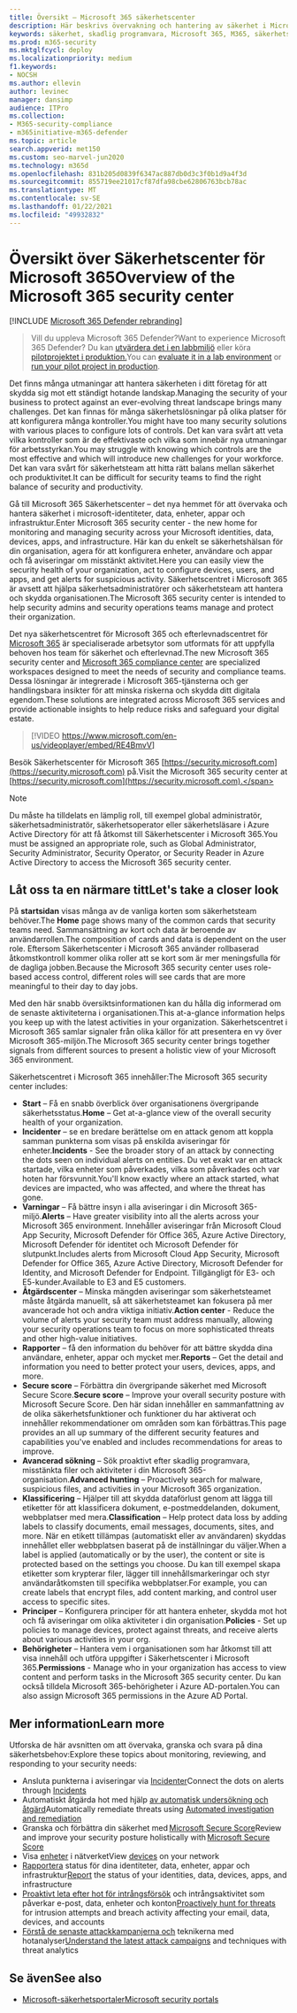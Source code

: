 ```yaml
---
title: Översikt – Microsoft 365 säkerhetscenter
description: Här beskrivs övervakning och hantering av säkerhet i Microsoft-identiteter, data, enheter och appar med Microsoft 365-säkerhet.
keywords: säkerhet, skadlig programvara, Microsoft 365, M365, säkerhetscenter, bildskärm, rapport, identiteter, data, enheter, appar
ms.prod: m365-security
ms.mktglfcycl: deploy
ms.localizationpriority: medium
f1.keywords:
- NOCSH
ms.author: ellevin
author: levinec
manager: dansimp
audience: ITPro
ms.collection:
- M365-security-compliance
- m365initiative-m365-defender
ms.topic: article
search.appverid: met150
ms.custom: seo-marvel-jun2020
ms.technology: m365d
ms.openlocfilehash: 831b205d0839f6347ac887db0d3c3f0b1d9a4f3d
ms.sourcegitcommit: 855719ee21017cf87dfa98cbe62806763bcb78ac
ms.translationtype: MT
ms.contentlocale: sv-SE
ms.lasthandoff: 01/22/2021
ms.locfileid: "49932832"
---
```

# <a name="overview-of-the-microsoft-365-security-center"></a><span data-ttu-id="acf7b-104">Översikt över Säkerhetscenter för Microsoft 365</span><span class="sxs-lookup"><span data-stu-id="acf7b-104">Overview of the Microsoft 365 security center</span></span>

[!INCLUDE [Microsoft 365 Defender rebranding](../includes/microsoft-defender.md)]

> <span data-ttu-id="acf7b-105">Vill du uppleva Microsoft 365 Defender?</span><span class="sxs-lookup"><span data-stu-id="acf7b-105">Want to experience Microsoft 365 Defender?</span></span> <span data-ttu-id="acf7b-106">Du kan [utvärdera det i en labbmiljö](https://aka.ms/mtp-trial-lab) eller köra [pilotprojektet i produktion.](https://aka.ms/m365d-pilotplaybook)</span><span class="sxs-lookup"><span data-stu-id="acf7b-106">You can [evaluate it in a lab environment](https://aka.ms/mtp-trial-lab) or [run your pilot project in production](https://aka.ms/m365d-pilotplaybook).</span></span>
>
<span data-ttu-id="acf7b-107">Det finns många utmaningar att hantera säkerheten i ditt företag för att skydda sig mot ett ständigt hotande landskap.</span><span class="sxs-lookup"><span data-stu-id="acf7b-107">Managing the security of your business to protect against an ever-evolving threat landscape brings many challenges.</span></span> <span data-ttu-id="acf7b-108">Det kan finnas för många säkerhetslösningar på olika platser för att konfigurera många kontroller.</span><span class="sxs-lookup"><span data-stu-id="acf7b-108">You might have too many security solutions with various places to configure lots of controls.</span></span> <span data-ttu-id="acf7b-109">Det kan vara svårt att veta vilka kontroller som är de effektivaste och vilka som innebär nya utmaningar för arbetsstyrkan.</span><span class="sxs-lookup"><span data-stu-id="acf7b-109">You may struggle with knowing which controls are the most effective and which will introduce new challenges for your workforce.</span></span> <span data-ttu-id="acf7b-110">Det kan vara svårt för säkerhetsteam att hitta rätt balans mellan säkerhet och produktivitet.</span><span class="sxs-lookup"><span data-stu-id="acf7b-110">It can be difficult for security teams to find the right balance of security and productivity.</span></span>

<span data-ttu-id="acf7b-111">Gå till Microsoft 365 Säkerhetscenter – det nya hemmet för att övervaka och hantera säkerhet i microsoft-identiteter, data, enheter, appar och infrastruktur.</span><span class="sxs-lookup"><span data-stu-id="acf7b-111">Enter Microsoft 365 security center - the new home for monitoring and managing security across your Microsoft identities, data, devices, apps, and infrastructure.</span></span> <span data-ttu-id="acf7b-112">Här kan du enkelt se säkerhetshälsan för din organisation, agera för att konfigurera enheter, användare och appar och få aviseringar om misstänkt aktivitet.</span><span class="sxs-lookup"><span data-stu-id="acf7b-112">Here you can easily view the security health of your organization, act to configure devices, users, and apps, and get alerts for suspicious activity.</span></span> <span data-ttu-id="acf7b-113">Säkerhetscentret i Microsoft 365 är avsett att hjälpa säkerhetsadministratörer och säkerhetsteam att hantera och skydda organisationen.</span><span class="sxs-lookup"><span data-stu-id="acf7b-113">The Microsoft 365 security center is intended to help security admins and security operations teams manage and protect their organization.</span></span>

<span data-ttu-id="acf7b-114">Det nya säkerhetscentret för Microsoft 365 och efterlevnadscentret för [Microsoft 365](https://docs.microsoft.com/microsoft-365/compliance/microsoft-365-compliance-center) är specialiserade arbetsytor som utformats för att uppfylla behoven hos team för säkerhet och efterlevnad.</span><span class="sxs-lookup"><span data-stu-id="acf7b-114">The new Microsoft 365 security center and [Microsoft 365 compliance center](https://docs.microsoft.com/microsoft-365/compliance/microsoft-365-compliance-center) are specialized workspaces designed to meet the needs of security and compliance teams.</span></span> <span data-ttu-id="acf7b-115">Dessa lösningar är integrerade i Microsoft 365-tjänsterna och ger handlingsbara insikter för att minska riskerna och skydda ditt digitala egendom.</span><span class="sxs-lookup"><span data-stu-id="acf7b-115">These solutions are integrated across Microsoft 365 services and provide actionable insights to help reduce risks and safeguard your digital estate.</span></span>

>[!VIDEO https://www.microsoft.com/en-us/videoplayer/embed/RE4BmvV]

<span data-ttu-id="acf7b-116">Besök Säkerhetscenter för Microsoft 365 [https://security.microsoft.com](https://security.microsoft.com) på.</span><span class="sxs-lookup"><span data-stu-id="acf7b-116">Visit the Microsoft 365 security center at [https://security.microsoft.com](https://security.microsoft.com).</span></span> 

> [!NOTE]
> <span data-ttu-id="acf7b-117">Du måste ha tilldelats en lämplig roll, till exempel global administratör, säkerhetsadministratör, säkerhetsoperator eller säkerhetsläsare i Azure Active Directory för att få åtkomst till Säkerhetscenter i Microsoft 365.</span><span class="sxs-lookup"><span data-stu-id="acf7b-117">You must be assigned an appropriate role, such as Global Administrator, Security Administrator, Security Operator, or Security Reader in Azure Active Directory to access the Microsoft 365 security center.</span></span>


## <a name="lets-take-a-closer-look"></a><span data-ttu-id="acf7b-118">Låt oss ta en närmare titt</span><span class="sxs-lookup"><span data-stu-id="acf7b-118">Let's take a closer look</span></span>

<span data-ttu-id="acf7b-119">På **startsidan** visas många av de vanliga korten som säkerhetsteam behöver.</span><span class="sxs-lookup"><span data-stu-id="acf7b-119">The **Home** page shows many of the common cards that security teams need.</span></span> <span data-ttu-id="acf7b-120">Sammansättning av kort och data är beroende av användarrollen.</span><span class="sxs-lookup"><span data-stu-id="acf7b-120">The composition of cards and data is dependent on the user role.</span></span> <span data-ttu-id="acf7b-121">Eftersom Säkerhetscenter i Microsoft 365 använder rollbaserad åtkomstkontroll kommer olika roller att se kort som är mer meningsfulla för de dagliga jobben.</span><span class="sxs-lookup"><span data-stu-id="acf7b-121">Because the Microsoft 365 security center uses role-based access control, different roles will see cards that are more meaningful to their day to day jobs.</span></span>  

<span data-ttu-id="acf7b-122">Med den här snabb översiktsinformationen kan du hålla dig informerad om de senaste aktiviteterna i organisationen.</span><span class="sxs-lookup"><span data-stu-id="acf7b-122">This at-a-glance information helps you keep up with the latest activities in your organization.</span></span> <span data-ttu-id="acf7b-123">Säkerhetscentret i Microsoft 365 samlar signaler från olika källor för att presentera en vy över Microsoft 365-miljön.</span><span class="sxs-lookup"><span data-stu-id="acf7b-123">The Microsoft 365 security center brings together signals from different sources to present a holistic view of your Microsoft 365 environment.</span></span>

<span data-ttu-id="acf7b-124">Säkerhetscentret i Microsoft 365 innehåller:</span><span class="sxs-lookup"><span data-stu-id="acf7b-124">The Microsoft 365 security center includes:</span></span>

* <span data-ttu-id="acf7b-125">**Start** – Få en snabb överblick över organisationens övergripande säkerhetsstatus.</span><span class="sxs-lookup"><span data-stu-id="acf7b-125">**Home** – Get at-a-glance view of the overall security health of your organization.</span></span>
* <span data-ttu-id="acf7b-126">**Incidenter** – se en bredare berättelse om en attack genom att koppla samman punkterna som visas på enskilda aviseringar för enheter.</span><span class="sxs-lookup"><span data-stu-id="acf7b-126">**Incidents** - See the broader story of an attack by connecting the dots seen on individual alerts on entities.</span></span> <span data-ttu-id="acf7b-127">Du vet exakt var en attack startade, vilka enheter som påverkades, vilka som påverkades och var hoten har försvunnit.</span><span class="sxs-lookup"><span data-stu-id="acf7b-127">You'll know exactly where an attack started, what devices are impacted, who was affected, and where the threat has gone.</span></span>
* <span data-ttu-id="acf7b-128">**Varningar** – Få bättre insyn i alla aviseringar i din Microsoft 365-miljö.</span><span class="sxs-lookup"><span data-stu-id="acf7b-128">**Alerts** – Have greater visibility into all the alerts across your Microsoft 365 environment.</span></span> <span data-ttu-id="acf7b-129">Innehåller aviseringar från Microsoft Cloud App Security, Microsoft Defender för Office 365, Azure Active Directory, Microsoft Defender för identitet och Microsoft Defender för slutpunkt.</span><span class="sxs-lookup"><span data-stu-id="acf7b-129">Includes alerts from Microsoft Cloud App Security, Microsoft Defender for Office 365, Azure Active Directory, Microsoft Defender for Identity, and Microsoft Defender for Endpoint.</span></span> <span data-ttu-id="acf7b-130">Tillgängligt för E3- och E5-kunder.</span><span class="sxs-lookup"><span data-stu-id="acf7b-130">Available to E3 and E5 customers.</span></span>  
* <span data-ttu-id="acf7b-131">**Åtgärdscenter** – Minska mängden aviseringar som säkerhetsteamet måste åtgärda manuellt, så att säkerhetsteamet kan fokusera på mer avancerade hot och andra viktiga initiativ.</span><span class="sxs-lookup"><span data-stu-id="acf7b-131">**Action center** - Reduce the volume of alerts your security team must address manually, allowing your security operations team to focus on more sophisticated threats and other high-value initiatives.</span></span>
* <span data-ttu-id="acf7b-132">**Rapporter** – få den information du behöver för att bättre skydda dina användare, enheter, appar och mycket mer.</span><span class="sxs-lookup"><span data-stu-id="acf7b-132">**Reports** – Get the detail and information you need to better protect your users, devices, apps, and more.</span></span>
* <span data-ttu-id="acf7b-133">**Secure score** – Förbättra din övergripande säkerhet med Microsoft Secure Score.</span><span class="sxs-lookup"><span data-stu-id="acf7b-133">**Secure score** – Improve your overall security posture with Microsoft Secure Score.</span></span> <span data-ttu-id="acf7b-134">Den här sidan innehåller en sammanfattning av de olika säkerhetsfunktioner och funktioner du har aktiverat och innehåller rekommendationer om områden som kan förbättras.</span><span class="sxs-lookup"><span data-stu-id="acf7b-134">This page provides an all up summary of the different security features and capabilities you've enabled and includes recommendations for areas to improve.</span></span>
* <span data-ttu-id="acf7b-135">**Avancerad sökning** – Sök proaktivt efter skadlig programvara, misstänkta filer och aktiviteter i din Microsoft 365-organisation.</span><span class="sxs-lookup"><span data-stu-id="acf7b-135">**Advanced hunting** – Proactively search for malware, suspicious files, and activities in your Microsoft 365 organization.</span></span>
* <span data-ttu-id="acf7b-136">**Klassificering** – Hjälper till att skydda dataförlust genom att lägga till etiketter för att klassificera dokument, e-postmeddelanden, dokument, webbplatser med mera.</span><span class="sxs-lookup"><span data-stu-id="acf7b-136">**Classification** – Help protect data loss by adding labels to classify documents, email messages, documents, sites, and more.</span></span> <span data-ttu-id="acf7b-137">När en etikett tillämpas (automatiskt eller av användaren) skyddas innehållet eller webbplatsen baserat på de inställningar du väljer.</span><span class="sxs-lookup"><span data-stu-id="acf7b-137">When a label is applied (automatically or by the user), the content or site is protected based on the settings you choose.</span></span> <span data-ttu-id="acf7b-138">Du kan till exempel skapa etiketter som krypterar filer, lägger till innehållsmarkeringar och styr användaråtkomsten till specifika webbplatser.</span><span class="sxs-lookup"><span data-stu-id="acf7b-138">For example, you can create labels that encrypt files, add content marking, and control user access to specific sites.</span></span>
* <span data-ttu-id="acf7b-139">**Principer** – Konfigurera principer för att hantera enheter, skydda mot hot och få aviseringar om olika aktiviteter i din organisation.</span><span class="sxs-lookup"><span data-stu-id="acf7b-139">**Policies** - Set up policies to manage devices, protect against threats, and receive alerts about various activities in your org.</span></span>
* <span data-ttu-id="acf7b-140">**Behörigheter** – Hantera vem i organisationen som har åtkomst till att visa innehåll och utföra uppgifter i Säkerhetscenter i Microsoft 365.</span><span class="sxs-lookup"><span data-stu-id="acf7b-140">**Permissions** - Manage who in your organization has access to view content and perform tasks in the Microsoft 365 security center.</span></span> <span data-ttu-id="acf7b-141">Du kan också tilldela Microsoft 365-behörigheter i Azure AD-portalen.</span><span class="sxs-lookup"><span data-stu-id="acf7b-141">You can also assign Microsoft 365 permissions in the Azure AD Portal.</span></span>

## <a name="learn-more"></a><span data-ttu-id="acf7b-142">Mer information</span><span class="sxs-lookup"><span data-stu-id="acf7b-142">Learn more</span></span>

<span data-ttu-id="acf7b-143">Utforska de här avsnitten om att övervaka, granska och svara på dina säkerhetsbehov:</span><span class="sxs-lookup"><span data-stu-id="acf7b-143">Explore these topics about monitoring, reviewing, and responding to your security needs:</span></span>

- <span data-ttu-id="acf7b-144">Ansluta punkterna i aviseringar via [Incidenter](incident-queue.md)</span><span class="sxs-lookup"><span data-stu-id="acf7b-144">Connect the dots on alerts through [Incidents](incident-queue.md)</span></span>
- <span data-ttu-id="acf7b-145">Automatiskt åtgärda hot med hjälp [av automatisk undersökning och åtgärd](mtp-autoir.md)</span><span class="sxs-lookup"><span data-stu-id="acf7b-145">Automatically remediate threats using [Automated investigation and remediation](mtp-autoir.md)</span></span>
- <span data-ttu-id="acf7b-146">Granska och förbättra din säkerhet med [Microsoft Secure Score](microsoft-secure-score.md)</span><span class="sxs-lookup"><span data-stu-id="acf7b-146">Review and improve your security posture holistically with [Microsoft Secure Score](microsoft-secure-score.md)</span></span>
- <span data-ttu-id="acf7b-147">Visa [enheter](device-profile.md) i nätverket</span><span class="sxs-lookup"><span data-stu-id="acf7b-147">View [devices](device-profile.md) on your network</span></span>
- <span data-ttu-id="acf7b-148">[Rapportera](monitoring-and-reporting.md) status för dina identiteter, data, enheter, appar och infrastruktur</span><span class="sxs-lookup"><span data-stu-id="acf7b-148">[Report](monitoring-and-reporting.md) the status of your identities, data, devices, apps, and infrastructure</span></span>
- <span data-ttu-id="acf7b-149">[Proaktivt leta efter hot för intrångsförsök](advanced-hunting-overview.md) och intrångsaktivitet som påverkar e-post, data, enheter och konton</span><span class="sxs-lookup"><span data-stu-id="acf7b-149">[Proactively hunt for threats](advanced-hunting-overview.md) for intrusion attempts and breach activity affecting your email, data, devices, and accounts</span></span>
- <span data-ttu-id="acf7b-150">[Förstå de senaste attackkampanjerna och](latest-attack-campaigns.md) teknikerna med hotanalyser</span><span class="sxs-lookup"><span data-stu-id="acf7b-150">[Understand the latest attack campaigns](latest-attack-campaigns.md) and techniques with threat analytics</span></span>

## <a name="see-also"></a><span data-ttu-id="acf7b-151">Se även</span><span class="sxs-lookup"><span data-stu-id="acf7b-151">See also</span></span>

- [<span data-ttu-id="acf7b-152">Microsoft-säkerhetsportaler</span><span class="sxs-lookup"><span data-stu-id="acf7b-152">Microsoft security portals</span></span>](portals.md)
